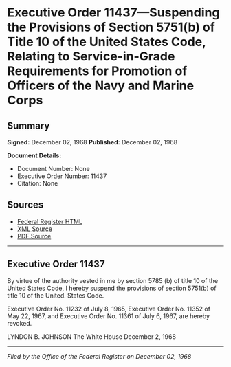 # Executive Order 11437—Suspending the Provisions of Section 5751(b) of Title 10 of the United States Code, Relating to Service-in-Grade Requirements for Promotion of Officers of the Navy and Marine Corps

## Summary

**Signed:** December 02, 1968
**Published:** December 02, 1968

**Document Details:**
- Document Number: None
- Executive Order Number: 11437
- Citation: None

## Sources
- [Federal Register HTML](https://www.presidency.ucsb.edu/documents/executive-order-11437-suspending-the-provisions-section-5751b-title-10-the-united-states)
- [XML Source](None)
- [PDF Source](None)

---

## Executive Order 11437

By virtue of the authority vested in me by section 5785 (b) of title 10 of the United States Code, I hereby suspend the provisions of section 5751(b) of title 10 of the United. States Code.

Executive Order No. 11232 of July 8, 1965, Executive Order No. 11352 of May 22, 1967, and Executive Order No. 11361 of July 6, 1967, are hereby revoked.

LYNDON B. JOHNSON
The White House
December 2, 1968

---

*Filed by the Office of the Federal Register on December 02, 1968*
